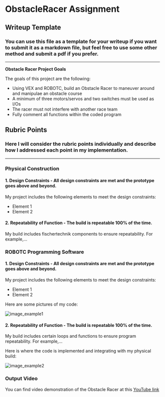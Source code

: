 # **ObstacleRacer Assignment** 

## Writeup Template

### You can use this file as a template for your writeup if you want to submit it as a markdown file, but feel free to use some other method and submit a pdf if you prefer.

---

**Obstacle Racer Project Goals**

The goals of this project are the following:
* Using VEX and ROBOTC, build an Obstacle Racer to maneuver around and manipulae an obstacle course
* A minimum of three motors/servos and two switches must be used as I/Os
* The racer must not interfere with another race team
* Fully comment all functions within the coded program

[//]: # (Image References)

[image1]: https://github.com/userName/JHS-ObstacleRacer-Assignment/blob/master/images/image_example1.JPG "image_example1"
[image2]: https://github.com/userName/JHS-ObstacleRacer-Assignment/blob/master/images/image_example2.JPG "image_example2"
[image3]: https://github.com/userName/JHS-ObstacleRacer-Assignment/blob/master/images/image_example3.JPG "image_example3"

## Rubric Points
### Here I will consider the rubric points individually and describe how I addressed each point in my implementation.  

---
### Physical Construction

#### 1. Design Constraints - All design constraints are met and the prototype goes above and beyond.

My project includes the following elements to meet the design constraints:
* Element 1
* Element 2

#### 2. Repeatability of Function - The build is repeatable 100% of the time.

My build includes fischertechnik components to ensure repeatability. For example,...

### ROBOTC Programming Software

#### 1. Design Constraints - All design constraints are met and the prototype goes above and beyond.

My project includes the following elements to meet the design constraints:
* Element 1
* Element 2

Here are some pictures of my code:

![image_example1][image1]

#### 2. Repeatability of Function - The build is repeatable 100% of the time.

My build includes certain loops and functions to ensure program repeatability. For example,...

Here is where the code is implemented and integrating with my physical build:

![image_example2][image2]

### Output Video

You can find video demonstration of the Obstacle Racer at this [YouTube link](https://www.youtube.com)
